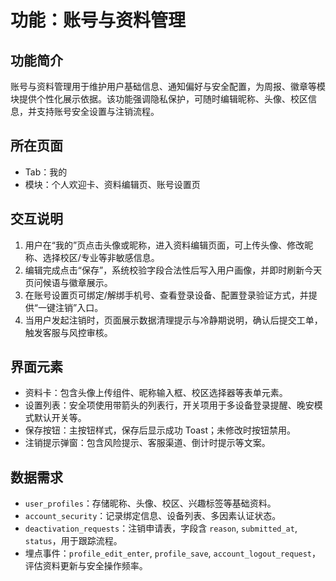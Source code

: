 # 功能：账号与资料管理

## 功能简介
账号与资料管理用于维护用户基础信息、通知偏好与安全配置，为周报、徽章等模块提供个性化展示依据。该功能强调隐私保护，可随时编辑昵称、头像、校区信息，并支持账号安全设置与注销流程。

## 所在页面
- Tab：我的
- 模块：个人欢迎卡、资料编辑页、账号设置页

## 交互说明
1. 用户在“我的”页点击头像或昵称，进入资料编辑页面，可上传头像、修改昵称、选择校区/专业等非敏感信息。
2. 编辑完成点击“保存”，系统校验字段合法性后写入用户画像，并即时刷新今天页问候语与徽章展示。
3. 在账号设置页可绑定/解绑手机号、查看登录设备、配置登录验证方式，并提供“一键注销”入口。
4. 当用户发起注销时，页面展示数据清理提示与冷静期说明，确认后提交工单，触发客服与风控审核。

## 界面元素
- 资料卡：包含头像上传组件、昵称输入框、校区选择器等表单元素。
- 设置列表：安全项使用带箭头的列表行，开关项用于多设备登录提醒、晚安模式默认开关等。
- 保存按钮：主按钮样式，保存后显示成功 Toast；未修改时按钮禁用。
- 注销提示弹窗：包含风险提示、客服渠道、倒计时提示等文案。

## 数据需求
- `user_profiles`：存储昵称、头像、校区、兴趣标签等基础资料。
- `account_security`：记录绑定信息、设备列表、多因素认证状态。
- `deactivation_requests`：注销申请表，字段含 `reason`, `submitted_at`, `status`，用于跟踪流程。
- 埋点事件：`profile_edit_enter`, `profile_save`, `account_logout_request`，评估资料更新与安全操作频率。

